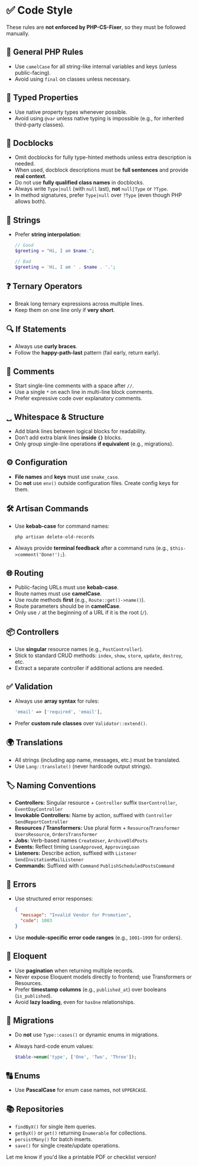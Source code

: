 # ✅ Code Style

These rules are **not enforced by PHP-CS-Fixer**, so they must be followed manually.

## 🧱 General PHP Rules

- Use `camelCase` for all string-like internal variables and keys (unless public-facing).
- Avoid using `final` on classes unless necessary.

## 🔡 Typed Properties

- Use native property types whenever possible.
- Avoid using `@var` unless native typing is impossible (e.g., for inherited third-party classes).

## 📄 Docblocks

- Omit docblocks for fully type-hinted methods unless extra description is needed.
- When used, docblock descriptions must be **full sentences** and provide **real context**.
- Do not use **fully qualified class names** in docblocks.
- Always write `Type|null` (with `null` last), **not** `null|Type` or `?Type`.
- In method signatures, prefer `Type|null` over `?Type` (even though PHP allows both).

## 🧵 Strings

- Prefer **string interpolation**:

  ```php
  // Good
  $greeting = "Hi, I am $name.";

  // Bad
  $greeting = 'Hi, I am ' . $name . '.';
  ```

## ❓ Ternary Operators

- Break long ternary expressions across multiple lines.
- Keep them on one line only if **very short**.

## 🔍 If Statements

- Always use **curly braces**.
- Follow the **happy-path-last** pattern (fail early, return early).

## 💬 Comments

- Start single-line comments with a space after `//`.
- Use a single `*` on each line in multi-line block comments.
- Prefer expressive code over explanatory comments.

## ␣ Whitespace & Structure

- Add blank lines between logical blocks for readability.
- Don’t add extra blank lines **inside `{}`** blocks.
- Only group single-line operations **if equivalent** (e.g., migrations).

## ⚙️ Configuration

- **File names** and **keys** must use `snake_case`.
- Do **not** use `env()` outside configuration files. Create config keys for them.

## 🛠 Artisan Commands

- Use **kebab-case** for command names:

  ```bash
  php artisan delete-old-records
  ```

- Always provide **terminal feedback** after a command runs (e.g., `$this->comment('Done!');`).

## 🌐 Routing

- Public-facing URLs must use **kebab-case**.
- Route names must use **camelCase**.
- Use route methods **first** (e.g., `Route::get()->name()`).
- Route parameters should be in **camelCase**.
- Only use `/` at the beginning of a URL if it is the root (`/`).

## 📦 Controllers

- Use **singular** resource names (e.g., `PostController`).
- Stick to standard CRUD methods: `index`, `show`, `store`, `update`, `destroy`, etc.
- Extract a separate controller if additional actions are needed.

## ✅ Validation

- Always use **array syntax** for rules:

  ```php
  'email' => ['required', 'email'],
  ```

- Prefer **custom rule classes** over `Validator::extend()`.

## 🌍 Translations

- All strings (including app name, messages, etc.) must be translated.
- Use `Lang::translate()` (never hardcode output strings).

## 🏷 Naming Conventions

- **Controllers:** Singular resource + `Controller` suffix
  `UserController`, `EventDayController`
- **Invokable Controllers:** Name by action, suffixed with `Controller`
  `SendReportController`
- **Resources / Transformers:** Use plural form + `Resource`/`Transformer`
  `UsersResource`, `OrdersTransformer`
- **Jobs:** Verb-based names
  `CreateUser`, `ArchiveOldPosts`
- **Events:** Reflect timing
  `LoanApproved`, `ApprovingLoan`
- **Listeners:** Describe action, suffixed with `Listener`
  `SendInvitationMailListener`
- **Commands:** Suffixed with `Command`
  `PublishScheduledPostsCommand`

## 🛑 Errors

- Use structured error responses:

  ```json
  {
    "message": "Invalid Vendor for Promotion",
    "code": 1003
  }
  ```

- Use **module-specific error code ranges** (e.g., `1001–1999` for orders).

## 🧬 Eloquent

- Use **pagination** when returning multiple records.
- Never expose Eloquent models directly to frontend; use Transformers or Resources.
- Prefer **timestamp columns** (e.g., `published_at`) over booleans (`is_published`).
- Avoid **lazy loading**, even for `hasOne` relationships.

## 📅 Migrations

- Do **not** use `Type::cases()` or dynamic enums in migrations.
- Always hard-code enum values:

  ```php
  $table->enum('type', ['One', 'Two', 'Three']);
  ```

## 🔠 Enums

- Use **PascalCase** for enum case names, not `UPPERCASE`.

## 📚 Repositories

- `findByX()` for single item queries.
- `getByX()` or `get()` returning `Enumerable` for collections.
- `persistMany()` for batch inserts.
- `save()` for single create/update operations.

Let me know if you'd like a printable PDF or checklist version!
